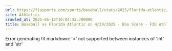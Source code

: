 ```yaml
---
url: https://fiusports.com/sports/baseball/stats/2025/florida-atlantic/boxscore/12769
site: Athletics
crawled_at: 2025-05-13T10:04:43.700990
title: Baseball vs Florida Atlantic on 4/29/2025 - Box Score - FIU Athletics
---
```


Error generating fit markdown: '<' not supported between instances of 'int' and 'str'